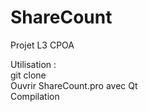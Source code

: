 # ShareCount
Projet L3 CPOA 

Utilisation :  
git clone  
Ouvrir ShareCount.pro avec Qt  
Compilation
